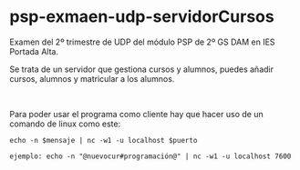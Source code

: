 # psp-exmaen-udp-servidorCursos

Examen del 2º trimestre de UDP del módulo PSP de 2º GS DAM en IES Portada Alta.

Se trata de un servidor que gestiona cursos y alumnos, puedes añadir cursos, alumnos y matricular a los alumnos.

<br>

Para poder usar el programa como cliente hay que hacer uso de un comando de linux como este:

```
echo -n $mensaje | nc -w1 -u localhost $puerto

ejemplo: echo -n "@nuevocur#programación@" | nc -w1 -u localhost 7600
```
